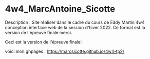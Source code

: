 # 4w4_MarcAntoine_Sicotte
Description : Site réaliser dans le cadre du cours de Eddy Martin 4w4 conception interface web de la session d'hiver 2022. Ce format est la version de l'épreuve finale merci.

Ceci est la version de l'épreuve finale!

voici mon ghpages : https://marcsicotte.github.io/4w4-tp2/
